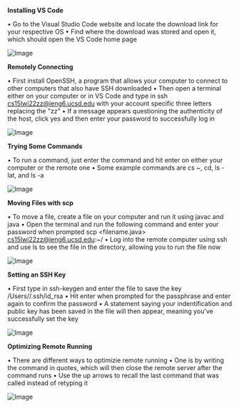 **Installing VS Code**

• Go to the Visual Studio Code website and locate the download link for your respective OS
• Find where the download was stored and open it, which should open the VS Code home page

![Image](photo/vscode.png)

**Remotely Connecting**

• First install OpenSSH, a program that allows your computer to connect to other computers that also have SSH downloaded
• Then open a terminal either on your computer or in VS Code and type in 
ssh cs15lwi22zz@ieng6.ucsd.edu
with your account specific three letters replacing the "zz"
• If a message appears questioning the authenticity of the host, click yes and then enter your password to successfully log in 

![Image](photo/remoteConnect.png)

**Trying Some Commands**

• To run a command, just enter the command and hit enter on either your computer or the remote one
• Some example commands are cs ~, cd, ls -lat, and ls -a

![Image](photo/tryingCommand.png)

**Moving Files with scp**

• To move a file, create a file on your computer and run it using javac and java
• Open the terminal and run the following command and enter your password when prompted
scp <filename.java> cs15lwi22zz@ieng6.ucsd.edu:~/
• Log into the remote computer using ssh and use ls to see the file in the directory, allowing you to run the file now

![Image](photo/movingFiles.png)

**Setting an SSH Key**

• First type in ssh-keygen and enter the file to save the key /Users/<computername>/.ssh/id_rsa
• Hit enter when prompted for the passphrase and enter again to confirm the password
• A statement saying your indentification and public key has been saved in the file will then appear, meaning you've successfully set the key

![Image](photo/settingKey.png)

**Optimizing Remote Running**

• There are different ways to optimizie remote running
• One is by writing the command in quotes, which will then close the remote server after the command runs
• Use the up arrows to recall the last command that was called instead of retyping it

![Image](photo/optimizingRunning.png)